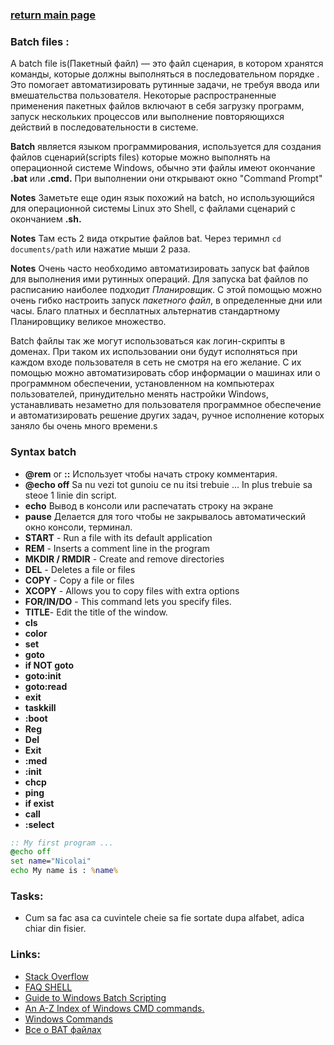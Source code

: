 ### [return main page](../README.md)

### Batch files :
A batch file is(Пакетный файл) — это файл сценария, в котором хранятся команды, которые должны выполняться в последовательном порядке . Это помогает автоматизировать рутинные задачи, не требуя ввода или вмешательства пользователя. Некоторые распространенные применения пакетных файлов включают в себя загрузку программ, запуск нескольких процессов или выполнение повторяющихся действий в последовательности в системе.

**Batch** является языком программирования, используется для создания файлов сценарий(scripts files) которые можно выполнять на операционной системе Windows, обычно эти файлы имеют окончание **.bat** или **.cmd.** При выполнении они открывают окно "Command Prompt"

**Notes** Заметьте еще один язык похожий на batch, но использующийся для операционной системы Linux это Shell, с файлами сценарий с окончанием **.sh.**

**Notes** Там есть 2 вида открытие файлов bat. Через теримнл `cd documents/path` или нажатие мыши 2 раза.

**Notes** Очень часто необходимо автоматизировать запуск bat файлов для выполнения ими рутинных операций. Для запуска bat файлов по расписанию наиболее подходит *Планировщик*. С этой помощью можно очень гибко настроить запуск *пакетного файл*, в определенные дни или часы. Благо платных и бесплатных альтернатив стандартному Планировщику великое множество. 

Batch файлы так же могут использоваться как логин-скрипты в доменах. При таком их использовании они будут исполняться при каждом входе пользователя в сеть не смотря на его желание. С их помощью можно автоматизировать сбор информации о машинах или о программном обеспечении, установленном на компьютерах пользователей, принудительно менять настройки Windows, устанавливать незаметно для пользователя программное обеспечение и автоматизировать решение других задач, ручное исполнение которых заняло бы очень много времени.s

### Syntax batch
* **@rem** or **::** Использует чтобы начать строку комментария.
* **@echo off** Sa nu vezi tot gunoiu ce nu itsi trebuie ... In plus trebuie sa steoe 1 linie din script.
* **echo** Вывод в консоли или распечатать строку на экране
* **pause** Делается для того чтобы не закрывалось автоматический окно консоли, терминал.
* **START** - Run a file with its default application
* **REM** - Inserts a comment line in the program
* **MKDIR / RMDIR** - Create and remove directories
* **DEL** - Deletes a file or files
* **COPY** - Copy a file or files
* **XCOPY** - Allows you to copy files with extra options
* **FOR/IN/DO** - This command lets you specify files.
* **TITLE**- Edit the title of the window.
* **cls**
* **color**
* **set**
* **goto**
* **if NOT goto**
* **goto:init**
* **goto:read**
* **exit**
* **taskkill**
* **:boot**
* **Reg**
* **Del** 
* **Exit**
* **:med**
* **:init**
* **chcp**
* **ping**
* **if exist**
* **call**
* **:select**

```bat
:: My first program ...
@echo off
set name="Nicolai"
echo My name is : %name%
```

### Tasks:
* Cum sa fac asa ca cuvintele cheie sa fie sortate dupa alfabet, adica chiar din fisier.

### Links:
* [Stack Overflow](https://stackoverflow.com/tags/batch-file/info)
* [FAQ SHELL](http://www.classicshell.net/faq/#general_what)
* [Guide to Windows Batch Scripting](http://steve-jansen.github.io/guides/windows-batch-scripting/index.html)
* [An A-Z Index of Windows CMD commands.](https://ss64.com/nt/)
* [Windows Commands](https://learn.microsoft.com/en-us/windows-server/administration/windows-commands/windows-commands)
* [Все о BAT файлах](https://reservice.pro/faq/windows/121/)